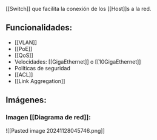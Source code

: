 [[Switch]] que facilita la conexión de los [[Host]]s a la red.

## Funcionalidades:
- [[VLAN]]
- [[PoE]]
- [[QoS]]
- Velocidades: [[GigaEthernet]] o [[10GigaEthernet]]
- Políticas de seguridad
- [[ACL]]
- [[Link Aggregation]]

## Imágenes:

### Imagen [[Diagrama de red]]:
![[Pasted image 20241128045746.png]]

